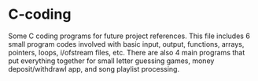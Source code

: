 # C-coding
Some C coding programs for future project references.
This file includes 6 small program codes involved with basic input, output, functions, arrays, pointers, loops, i/ofstream files, etc.
There are also 4 main programs that put everything together for small letter guessing games, money deposit/withdrawl app, and song playlist processing.  
